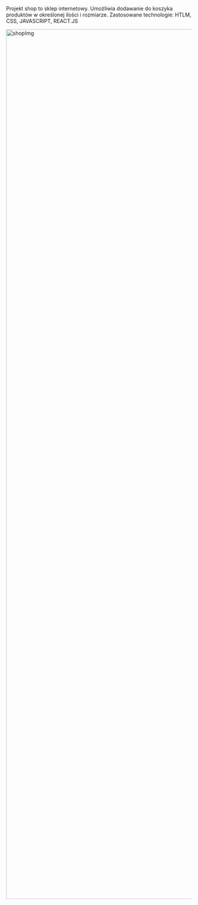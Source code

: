 Projekt shop to sklep internetowy. Umożliwia dodawanie do koszyka produktów w określonej ilości i rozmiarze.
Zastosowane technologie: HTLM, CSS, JAVASCRIPT, REACT.JS

<img width="2362" alt="shopImg" src="https://user-images.githubusercontent.com/75683529/144245228-ac56bc69-6376-4146-aff8-18761e7e0377.png">
